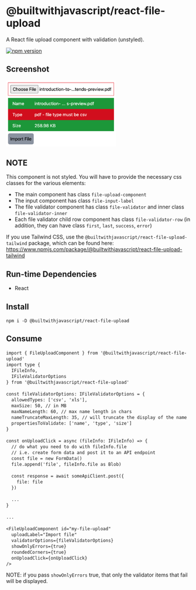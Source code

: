 # @builtwithjavascript/react-file-upload
A React file upload component with validation (unstyled).

[![npm version](https://badge.fury.io/js/@builtwithjavascript%2Freact-file-upload.svg)](https://badge.fury.io/js/@builtwithjavascript%2Freact-file-upload)

## Screenshot

<img src="readme-files/react-screenshot.png" alt="React Screenshot" style="width:300px;"/>

## NOTE
This component is not styled. You will have to provide the necessary css classes for the various elements:
- The main component has class `file-upload-component`
- The input component has class `file-input-label`
- The file validator component has class `file-validator` and inner class `file-validator-inner`
- Each file validator child row component has class `file-validator-row` (in addition, they can have class `first`, `last`, `success`, `error`) 

If you use Tailwind CSS, use the `@builtwithjavascript/react-file-upload-tailwind` package, which can be found here: 
https://www.npmjs.com/package/@builtwithjavascript/react-file-upload-tailwind




## Run-time Dependencies
- React

## Install
```
npm i -D @builtwithjavascript/react-file-upload
```

## Consume
```
import { FileUploadComponent } from '@builtwithjavascript/react-file-upload' 
import type { 
  IFileInfo,
  IFileValidatorOptions
} from '@builtwithjavascript/react-file-upload' 

const fileValidatorOptions: IFileValidatorOptions = {
  allowedTypes: ['csv', 'xls'],
  maxSize: 50, // in MB
  maxNameLength: 60, // max name length in chars
  nameTruncateMaxLength: 35, // will truncate the display of the name
  propertiesToValidate: ['name', 'type', 'size']
}

const onUploadClick = async (fileInfo: IFileInfo) => {
  // do what you need to do with fileInfo.file
  // i.e. create form data and post it to an API endpoint
  const file = new FormData()
  file.append('file', fileInfo.file as Blob)

  const response = await someApiClient.post({
    file: file
  })

  ...
}

...

<FileUploadComponent id="my-file-upload" 
  uploadLabel="Import file"
  validatorOptions={fileValidatorOptions}
  showOnlyErrors={true}
  roundedCorners={true}
  onUploadClick={onUploadClick}
/>
```

NOTE: if you pass `showOnlyErrors` true, that only the validator items that fail will be displayed.

